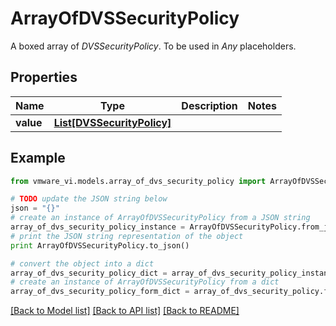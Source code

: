 # ArrayOfDVSSecurityPolicy

A boxed array of *DVSSecurityPolicy*. To be used in *Any* placeholders. 

## Properties
Name | Type | Description | Notes
------------ | ------------- | ------------- | -------------
**value** | [**List[DVSSecurityPolicy]**](DVSSecurityPolicy.md) |  | 

## Example

```python
from vmware_vi.models.array_of_dvs_security_policy import ArrayOfDVSSecurityPolicy

# TODO update the JSON string below
json = "{}"
# create an instance of ArrayOfDVSSecurityPolicy from a JSON string
array_of_dvs_security_policy_instance = ArrayOfDVSSecurityPolicy.from_json(json)
# print the JSON string representation of the object
print ArrayOfDVSSecurityPolicy.to_json()

# convert the object into a dict
array_of_dvs_security_policy_dict = array_of_dvs_security_policy_instance.to_dict()
# create an instance of ArrayOfDVSSecurityPolicy from a dict
array_of_dvs_security_policy_form_dict = array_of_dvs_security_policy.from_dict(array_of_dvs_security_policy_dict)
```
[[Back to Model list]](../README.md#documentation-for-models) [[Back to API list]](../README.md#documentation-for-api-endpoints) [[Back to README]](../README.md)


